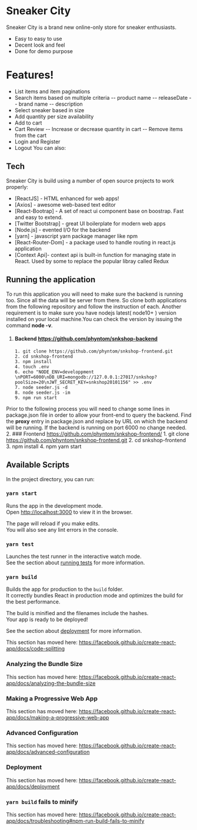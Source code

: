 # Sneaker City

Sneaker City is a brand new online-only store for sneaker enthusiasts.

-  Easy to easy to use
-  Decent look and feel
-  Done for demo purpose

# Features!

-  List items and item paginations
-  Search items based on multiple criteria
   -- product name
   -- releaseDate
   -- brand name
   -- description
-  Select sneaker based in size
-  Add quantity per size availability
-  Add to cart
-  Cart Review
   -- Increase or decrease quantity in cart
   -- Remove items from the cart
-  Login and Register
-  Logout
   You can also:

## Tech

Sneaker City is build using a number of open source projects to work properly:

-  [ReactJS] - HTML enhanced for web apps!
-  [Axios] - awesome web-based text editor
-  [React-Bootrap] - A set of react ui component base on boostrap. Fast and easy to extend.
-  [Twitter Bootstrap] - great UI boilerplate for modern web apps
-  [Node.js] - evented I/O for the backend
-  [yarn] - javascript yarn package manager like npm
-  [React-Router-Dom] - a package used to handle routing in react.js application
-  [Context Api]- context api is built-in function for managing state in React. Used by some to replace the popular libray called Redux

## Running the application

To run this application you will need to make sure the backend is running too. Since all the data will be server from there. So clone both applications from the following repository and follow the instruction of each. Another requirement is to make sure you have nodejs latest( node10+ ) version installed on your local machine.You can check the version by issuing the command **node -v**.

1. #### Backend https://github.com/phyntom/snkshop-backend
       1. git clone https://github.com/phyntom/snkshop-frontend.git
       2. cd snkshop-frontend
       3. npm install
       4. touch .env
       6. echo "NODE_ENV=developpment \nPORT=6000\nDB_URI=mongodb://127.0.0.1:27017/snkshop?poolSize=20\nJWT_SECRET_KEY=snkshop20101156" >> .env
       7. node seeder.js -d
       8. node seeder.js -im
       9. npm run start

Prior to the following process you will need to change some lines in package.json file in order to allow your front-end to query the backend. Find the **proxy** entry in package.json and replace by URL on which the backend will be running. If the backend is running on port 6000 no change needed. 2. ### Frontend https://github.com/phyntom/snkshop-frontend/ 1. git clone https://github.com/phyntom/snkshop-frontend.git 2. cd snkshop-frontend 3. npm install 4. npm yarn start

## Available Scripts

In the project directory, you can run:

### `yarn start`

Runs the app in the development mode.<br />
Open [http://localhost:3000](http://localhost:3000) to view it in the browser.

The page will reload if you make edits.<br />
You will also see any lint errors in the console.

### `yarn test`

Launches the test runner in the interactive watch mode.<br />
See the section about [running tests](https://facebook.github.io/create-react-app/docs/running-tests) for more information.

### `yarn build`

Builds the app for production to the `build` folder.<br />
It correctly bundles React in production mode and optimizes the build for the best performance.

The build is minified and the filenames include the hashes.<br />
Your app is ready to be deployed!

See the section about [deployment](https://facebook.github.io/create-react-app/docs/deployment) for more information.

This section has moved here: https://facebook.github.io/create-react-app/docs/code-splitting

### Analyzing the Bundle Size

This section has moved here: https://facebook.github.io/create-react-app/docs/analyzing-the-bundle-size

### Making a Progressive Web App

This section has moved here: https://facebook.github.io/create-react-app/docs/making-a-progressive-web-app

### Advanced Configuration

This section has moved here: https://facebook.github.io/create-react-app/docs/advanced-configuration

### Deployment

This section has moved here: https://facebook.github.io/create-react-app/docs/deployment

### `yarn build` fails to minify

This section has moved here: https://facebook.github.io/create-react-app/docs/troubleshooting#npm-run-build-fails-to-minify
